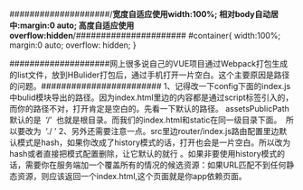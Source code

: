 

####################/**宽度自适应使用width:100%; 相对body自动居中:margin:0 auto; 高度自适应使用overflow:hidden**/######################
#container{
	width:100%;
	margin:0 auto;
	overflow: hidden;
}

####################网上很多说自己的VUE项目通过Webpack打包生成的list文件，放到HBulider打包后，通过手机打开一片空白。这个主要原因是路径的问题。########################
1、记得改一下config下面的index.js中bulid模块导出的路径。因为index.html里边的内容都是通过script标签引入的，而你的路径不对，打开肯定是空白的。先看一下默认的路径。
assetsPublicPath默认的是  ‘/’  也就是根目录。而我们的index.html和static在同一级目录下面。  所以要改为  ‘./ ’
2、另外还需要注意一点。src里边router/index.js路由配置里边默认模式是hash，如果你改成了history模式的话，打开也会是一片空白。所以改为hash或者直接把模式配置删除，让它默认的就行 。如果非要使用history模式的话，需要你在服务端加一个覆盖所有的情况的候选资源：如果URL匹配不到任何静态资源，则应该返回一个index.html,这个页面就是你app依赖页面。





